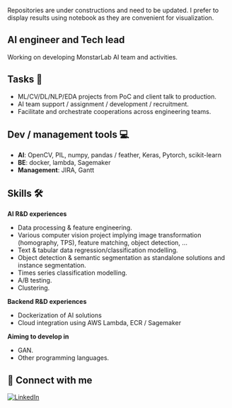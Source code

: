 Repositories are under constructions and need to be updated. I prefer to display results using notebook as they are convenient for visualization.

## **AI engineer and Tech lead**
Working on developing MonstarLab AI team and activities.

## Tasks 📝
- ML/CV/DL/NLP/EDA projects from PoC and client talk to production.
- AI team support / assignment / development / recruitment.
- Facilitate and orchestrate cooperations across engineering teams.

## Dev / management tools 💻
- **AI**: OpenCV, PIL, numpy, pandas / feather, Keras, Pytorch, scikit-learn
- **BE**: docker, lambda, Sagemaker
- **Management**: JIRA, Gantt

## Skills 🛠️
**AI R&D experiences**
- Data processing & feature engineering.
- Various computer vision project implying image transformation (homography, TPS), feature matching, object detection, ...
- Text & tabular data regression/classification modelling.
- Object detection & semantic segmentation as standalone solutions and instance segmentation.
- Times series classification modelling.
- A/B testing.
- Clustering.

**Backend R&D experiences**
- Dockerization of AI solutions
- Cloud integration using AWS Lambda, ECR / Sagemaker

**Aiming to develop in**
- GAN.
- Other programming languages.

## 🔗 Connect with me

<a href="https://www.linkedin.com/in/antoninjoly/" target="_blank"><img alt="LinkedIn" src="https://img.shields.io/badge/linkedin-%230077B5.svg?&style=for-the-badge&logo=linkedin&logoColor=white" /></a>

